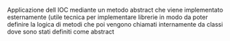 Applicazione dell IOC mediante un metodo abstract che viene implementato esternamente (utile tecnica per implementare librerie in modo da poter definire la logica di metodi che poi vengono chiamati internamente da classi dove sono stati definiti come abstract
